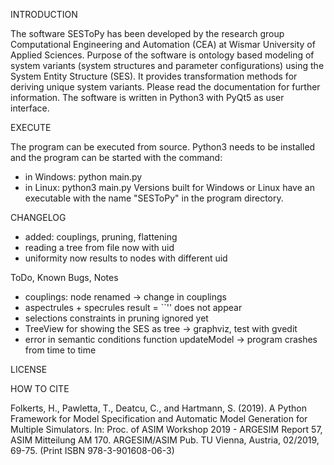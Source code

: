 INTRODUCTION

The software SESToPy has been developed by the research group Computational
Engineering and Automation (CEA) at Wismar University of Applied Sciences.
Purpose of the software is ontology based modeling of system variants
(system structures and parameter configurations) using the
System Entity Structure (SES). It provides transformation methods for
deriving unique system variants.
Please read the documentation for further information.
The software is written in Python3 with PyQt5 as user interface.

EXECUTE

The program can be executed from source. Python3 needs to be installed and the
program can be started with the command:
- in Windows: python main.py
- in Linux: python3 main.py
Versions built for Windows or Linux have an executable with the name "SESToPy"
in the program directory.

CHANGELOG
- added: couplings, pruning, flattening
- reading a tree from file now with uid
- uniformity now results to nodes with different uid

ToDo, Known Bugs, Notes
- couplings: node renamed -> change in couplings
- aspectrules + specrules result = ``'' does not appear
- selections constraints in pruning ignored yet
- TreeView for showing the SES as tree -> graphviz, test with gvedit
- error in semantic conditions function updateModel -> program crashes from time to time

LICENSE


HOW TO CITE

Folkerts, H., Pawletta, T., Deatcu, C., and Hartmann, S. (2019). A Python Framework for
Model Specification and Automatic Model Generation for Multiple Simulators. In: Proc. of
ASIM Workshop 2019 - ARGESIM Report 57, ASIM Mitteilung AM 170. ARGESIM/ASIM Pub.
TU Vienna, Austria, 02/2019, 69-75. (Print ISBN 978-3-901608-06-3)